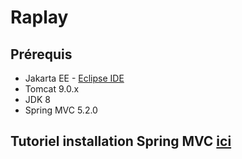# Raplay 

## Prérequis

- Jakarta EE - [Eclipse IDE](https://www.eclipse.org/downloads/packages/release/kepler/sr2/eclipse-ide-java-ee-developers)
- Tomcat 9.0.x
- JDK 8
- Spring MVC 5.2.0

## Tutoriel installation Spring MVC [ici](https://crunchify.com/simplest-spring-mvc-hello-world-example-tutorial-spring-model-view-controller-tips/)